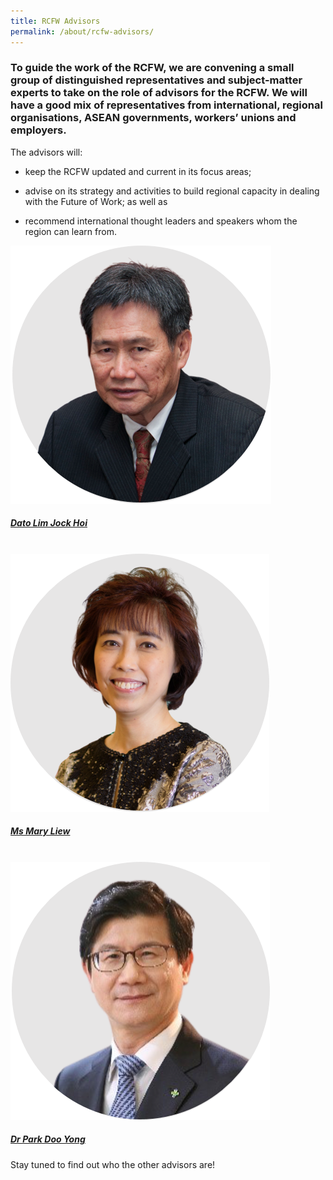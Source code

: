 ```yaml
---
title: RCFW Advisors
permalink: /about/rcfw-advisors/
---
```

### To guide the work of the RCFW, we are convening a small group of distinguished representatives and subject-matter experts to take on the role of advisors for the RCFW. We will have a good mix of representatives from international, regional organisations, ASEAN governments, workers’ unions and employers.

The advisors will:

- keep the RCFW updated and current in its focus areas;

- advise on its strategy and activities to build regional capacity in dealing with the Future of Work; as well as

- recommend international thought leaders and speakers whom the region can learn from.

<div>
	<div class="row is-multiline">
		<div class="col one-third-desktop is-one-third-tablet padding--bottom--lg">
			<a href="https://asean.org/asean/asean-secretariat/secretary-general-of-asean/" class="project-link">
				<img src="/images/rcfw-advisors/dato-lim-jock-hoi-final.png" class="project-image">
			<div class="project-card">
				<div class="project-title margin--bottom--xs">
					<h5><b>Dato Lim Jock Hoi </b></h5>
				</div>
			</div>
			</a>
		</div>
		<br>
		<div class="col one-third-desktop is-one-third-tablet padding--bottom--lg">
			<a href="/rcfw-advisors/CV-of-President-Mary-Liew-as-of-Sept-2020.pdf" class="project-link">
				<img src="/images/rcfw-advisors/mary-liew-final.png" class="project-image">
			<div class="project-card">
				<div class="project-title margin--bottom--xs">
					<h5><b>Ms Mary Liew</b></h5>
				</div>
			</div>
			</a>
                </div>
		<br>
		<div class="col one-third-desktop is-one-third-tablet padding--bottom--lg">
			<a href="/rcfw-advisors/CV-of-Dr-Park-Doo-Yong-as-of-Sept-2020.pdf" class="project-link">
				<img src="/images/rcfw-advisors/dr-park-doo-yong-final.png" class="project-image">
			<div class="project-card">
				<div class="project-title margin--bottom--xs">
					<h5><b>Dr Park Doo Yong</b></h5>
				</div>
			</div>
			</a>
		</div>
	</div>
</div>

Stay tuned to find out who the other advisors are!

